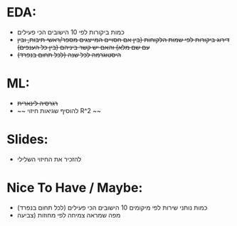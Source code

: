 # EDA:
- כמות ביקורות לפי 10 הישובים הכי פעילים
- ~~דירוג ביקורות לפי שמות הלקוחות (בין אם חסויים המייצגים מספר/ראשי תיבות, ובין עם שם מלא) והאם יש קשר ביניהם (בין כל הענפים)~~
-  ~~היסטוגרמה לכל שנה (לכל תחום בנפרד)~~

# ML:
- ~~רגרסיה לינארית~~
- ~~ להוסיף שגיאות חיזוי R^2 ~~

# Slides:
- להזכיר את החיזוי השלילי

# Nice To Have / Maybe:
- כמות נותני שירות לפי מיקומים 10 הישובים הכי פעילים (לכל תחום בנפרד)
- מפה שמראה צמיחה לפי מחוזות (צביעה

